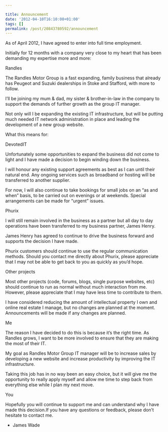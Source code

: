 ```yaml
---

title: Announcement
date: '2012-04-10T16:10:00+01:00'
tags: []
permalink: /post/20843780592/announcement
---
```

As of April 2012, I have agreed to enter into full time employment.

Initially for 12 months with a company very close to my heart that has been demanding my expertise more and more:

Randles

The Randles Motor Group is a fast expanding, family business that already has Peugeot and Suzuki dealerships in Stoke and Stafford, with more to follow.

I’ll be joining my mum & dad, my sister & brother-in-law in the company to support the demands of further growth as the group IT manager.

Not only will I be expanding the existing IT infrastructure, but will be putting much needed IT network administration in place and leading the development of a new group website.

What this means for:

DevotedIT

Unfortunately some opportunities to expand the business did not come to light and I have made a decision to begin winding down the business.

I will honour any existing support agreements as best as I can until their natural end. Any ongoing services such as broadband or hosting will be transferred to another supplier.

For now, I will also continue to take bookings for small jobs on an “as and when” basis, to be carried out on evenings or at weekends. Special arrangements can be made for “urgent” issues.

Phurix

I will still remain involved in the business as a partner but all day to day operations have been transferred to my business partner, James Henry.

James Henry has agreed to continue to drive the business forward and supports the decision I have made.

Phurix customers should continue to use the regular communication methods. Should you contact me directly about Phurix, please appreciate that I may not be able to get back to you as quickly as you’d hope.

Other projects

Most other projects (code, forums, blogs, single purpose websites, etc) should continue to run as normal without much interaction from me. However, please appreciate that I may have less time to contribute to them.

I have considered reducing the amount of intellectual property I own and online real estate I manage, but no changes are planned at the moment. Announcements will be made if any changes are planned.

Me

The reason I have decided to do this is because it’s the right time. As Randles grows, I want to be more involved to ensure that they are making the most of their IT.

My goal as Randles Motor Group IT manager will be to increase sales by developing a new website and increase productivity by improving the IT infrastructure.

Taking this job has in no way been an easy choice, but it will give me the opportunity to really apply myself and allow me time to step back from everything else while I plan my next move.

You

Hopefully you will continue to support me and can understand why I have made this decision.If you have any questions or feedback, please don’t hesitate to contact me.

- James Wade
